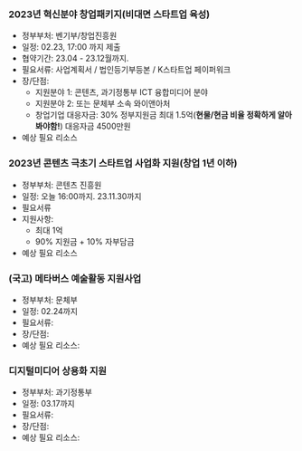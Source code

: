 ### 2023년 혁신분야 창업패키지(비대면 스타트업 육성)
- 정부부처: 벤기부/창업진흥원
- 일정: 02.23, 17:00 까지 제출
- 협약기간: 23.04 - 23.12월까지.
- 필요서류: 사업계획서 / 법인등기부등본 / K스타트업 페이퍼워크
- 장/단점: 
	- 지원분야 1: 콘텐츠, 과기정통부 ICT 융합미디어 분야
	- 지원분야 2: 또는 문체부 소속 와이앤아처
	- 창업기업 대응자금: 30% 정부지원금 최대 1.5억(**현물/현금 비율 정확하게 알아봐야함!**) 대응자금 4500만원
- 예상 필요 리소스

### 2023년 콘텐츠 극초기 스타트업 사업화 지원(창업 1년 이하)
- 정부부처: 콘텐츠 진흥원
- 일정: 오늘 16:00까지. 23.11.30까지
- 필요서류
- 지원사항:
	- 최대 1억
	- 90% 지원금 + 10% 자부담금
- 예상 필요 리소스

### (국고) 메타버스 예술활동 지원사업
- 정부부처: 문체부
- 일정: 02.24까지
- 필요서류: 
- 장/단점: 
- 예상 필요 리소스: 

### 디지털미디어 상용화 지원
- 정부부처: 과기정통부 
- 일정: 03.17까지
- 필요서류: 
- 장/단점: 
- 예상 필요 리소스: 